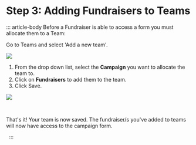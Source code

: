 # Step 3: Adding Fundraisers to Teams

::: article-body
Before a Fundraiser is able to access a form you must allocate them to a
Team:

Go to Teams and select \'Add a new team\'.

![](https://waysact.zendesk.com/hc/en-us/article_attachments/200851660/Screen_Shot_2014-06-15_at_15_10_20.png)

1.  From the drop down list, select the **Campaign** you want to
    allocate the team to.
2.  Click on **Fundraisers** to add them to the team.
3.  Click Save.

![](https://waysact.zendesk.com/hc/en-us/article_attachments/200868294/New___Waysact.png)

 

That\'s it! Your team is now saved. The fundraiser/s you\'ve added to
teams will now have access to the campaign form. 

 
:::
